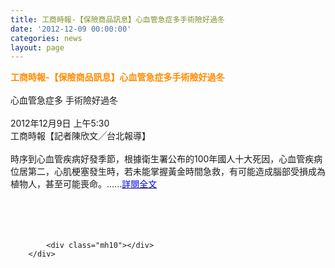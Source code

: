 ```yaml
---
title: 工商時報-【保險商品訊息】心血管急症多手術險好過冬
date: '2012-12-09 00:00:00'
categories: news
layout: page
---
```


<div class="text">
			<div>
	<div>
		<span style="color:#ff8c00;"><strong><span style="font-size:14px;">工商時報-【保險商品訊息】心血管急症多手術險好過冬</span></strong></span></div>
	<div>
		&nbsp;</div>
	<div>
		心血管急症多 手術險好過冬</div>
	<div>
		&nbsp;</div>
	<div>
		2012年12月9日 上午5:30</div>
	<div>
		工商時報【記者陳欣文╱台北報導】</div>
	<div>
		&nbsp;</div>
	<div>
		時序到心血管疾病好發季節，根據衛生署公布的100年國人十大死因，心血管疾病位居第二，心肌梗塞發生時，若未能掌握黃金時間急救，有可能造成腦部受損成為植物人，甚至可能喪命。......<a href="https://tw.news.yahoo.com/%E5%BF%83%E8%A1%80%E7%AE%A1%E6%80%A5%E7%97%87%E5%A4%9A-%E6%89%8B%E8%A1%93%E9%9A%AA%E5%A5%BD%E9%81%8E%E5%86%AC-213000040.html"><span style="color:#0000ff;">詳閱全文</span></a></div>
	<div>
		&nbsp;</div>
	<div>
		&nbsp;</div>
	<div>
		&nbsp;</div>
</div>
<div>
	&nbsp;</div>

			<div class="mh10"></div>
		</div>